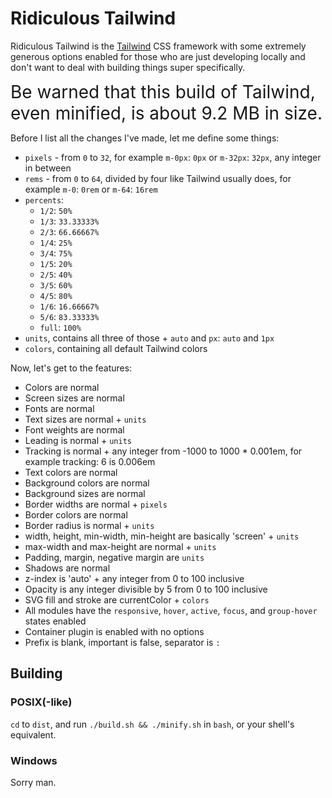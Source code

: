 # Ridiculous Tailwind

Ridiculous Tailwind is the [Tailwind](http://tailwindcss.com/) CSS framework with some extremely generous options enabled for those who are just developing locally and don't want to deal with building things super specifically.

<span style="font-size: 2em">Be warned that this build of Tailwind, even minified, is about 9.2 MB in size.</span>

Before I list all the changes I've made, let me define some things:

- `pixels` - from `0` to `32`, for example `m-0px`: `0px` or `m-32px`: `32px`, any integer in between
- `rems` - from `0` to `64`, divided by four like Tailwind usually does, for example `m-0`: `0rem` or `m-64`: `16rem`
- `percents`:
    - `1/2`: `50%`
    - `1/3`: `33.33333%`
    - `2/3`: `66.66667%`
    - `1/4`: `25%`
    - `3/4`: `75%`
    - `1/5`: `20%`
    - `2/5`: `40%`
    - `3/5`: `60%`
    - `4/5`: `80%`
    - `1/6`: `16.66667%`
    - `5/6`: `83.33333%`
    - `full`: `100%`
- `units`, contains all three of those + `auto` and `px`: `auto` and `1px`
- `colors`, containing all default Tailwind colors

Now, let's get to the features:

- Colors are normal
- Screen sizes are normal
- Fonts are normal
- Text sizes are normal + `units`
- Font weights are normal
- Leading is normal + `units`
- Tracking is normal + any integer from -1000 to 1000 * 0.001em, for example tracking: 6 is 0.006em
- Text colors are normal
- Background colors are normal
- Background sizes are normal
- Border widths are normal + `pixels`
- Border colors are normal
- Border radius is normal + `units`
- width, height, min-width, min-height are basically 'screen' + `units`
- max-width and max-height are normal + `units`
- Padding, margin, negative margin are `units`
- Shadows are normal
- z-index is 'auto' + any integer from 0 to 100 inclusive
- Opacity is any integer divisible by 5 from 0 to 100 inclusive
- SVG fill and stroke are currentColor + `colors`
- All modules have the `responsive`, `hover`, `active`, `focus`, and `group-hover` states enabled
- Container plugin is enabled with no options
- Prefix is blank, important is false, separator is `:`

## Building

### POSIX(-like)

`cd` to `dist`, and run `./build.sh && ./minify.sh` in `bash`, or your shell's equivalent.

### Windows

Sorry man.